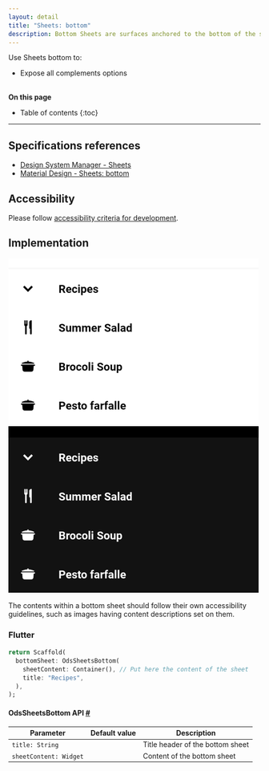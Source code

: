 ```yaml
---
layout: detail
title: "Sheets: bottom"
description: Bottom Sheets are surfaces anchored to the bottom of the screen that present users supplement content.
---
```


Use Sheets bottom to:

* Expose all complements options

<br>**On this page**

* Table of contents
{:toc}

---

## Specifications references

- [Design System Manager - Sheets](https://system.design.orange.com/0c1af118d/p/474c8d-sheets-bottom/b/16ad0b)
- [Material Design - Sheets: bottom](https://m3.material.io/components/bottom-sheets/overview)

## Accessibility

Please follow [accessibility criteria for development](https://m3.material.io/components/bottom-sheets/accessibility).

## Implementation

![BottomSheet light](images/sheetbottom_light.png) ![BottomSheet dark](images/sheetbottom_dark.png)

The contents within a bottom sheet should follow their own accessibility guidelines, such as images having content descriptions set on them.

### Flutter

```dart
return Scaffold(
  bottomSheet: OdsSheetsBottom(
    sheetContent: Container(), // Put here the content of the sheet
    title: "Recipes",
  ),
);
```

#### OdsSheetsBottom API [#](#odsheetbottom-api-)

Parameter | Default&nbsp;value | Description
-- | -- | --
`title: String` | | Title header of the bottom sheet
`sheetContent: Widget` |  | Content of the bottom sheet
